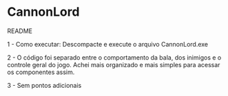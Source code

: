 # CannonLord
README

1 - Como executar: Descompacte e execute o arquivo CannonLord.exe

2 - O código foi separado entre o comportamento da bala, dos inimigos e o controle geral do jogo. Achei mais organizado e mais
simples para acessar os componentes assim.

3 - Sem pontos adicionais
